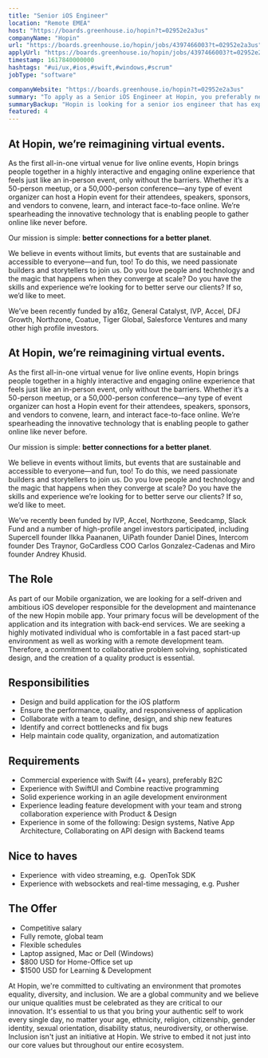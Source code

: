 ```yaml
---
title: "Senior iOS Engineer"
location: "Remote EMEA"
host: "https://boards.greenhouse.io/hopin?t=02952e2a3us"
companyName: "Hopin"
url: "https://boards.greenhouse.io/hopin/jobs/4397466003?t=02952e2a3us"
applyUrl: "https://boards.greenhouse.io/hopin/jobs/4397466003?t=02952e2a3us#app"
timestamp: 1617840000000
hashtags: "#ui/ux,#ios,#swift,#windows,#scrum"
jobType: "software"

companyWebsite: "https://boards.greenhouse.io/hopin?t=02952e2a3us"
summary: "To apply as a Senior iOS Engineer at Hopin, you preferably need to have commercial experience with Swift."
summaryBackup: "Hopin is looking for a senior ios engineer that has experience in: #ui/ux, #ios, #swift."
featured: 4
---
```


## At Hopin, we’re reimagining virtual events.

As the first all-in-one virtual venue for live online events, Hopin brings people together in a highly interactive and engaging online experience that feels just like an in-person event, only without the barriers. Whether it’s a 50-person meetup, or a 50,000-person conference—any type of event organizer can host a Hopin event for their attendees, speakers, sponsors, and vendors to convene, learn, and interact face-to-face online. We’re spearheading the innovative technology that is enabling people to gather online like never before.

Our mission is simple: **better connections for a better planet**. 

We believe in events without limits, but events that are sustainable and accessible to everyone—and fun, too! To do this, we need passionate builders and storytellers to join us. Do you love people and technology and the magic that happens when they converge at scale? Do you have the skills and experience we’re looking for to better serve our clients? If so, we’d like to meet.

We’ve been recently funded by a16z, General Catalyst, IVP, Accel, DFJ Growth, Northzone, Coatue, Tiger Global, Salesforce Ventures and many other high profile investors.

## At Hopin, we’re reimagining virtual events.

As the first all-in-one virtual venue for live online events, Hopin brings people together in a highly interactive and engaging online experience that feels just like an in-person event, only without the barriers. Whether it’s a 50-person meetup, or a 50,000-person conference—any type of event organizer can host a Hopin event for their attendees, speakers, sponsors, and vendors to convene, learn, and interact face-to-face online. We’re spearheading the innovative technology that is enabling people to gather online like never before.

Our mission is simple: **better connections for a better planet**. 

We believe in events without limits, but events that are sustainable and accessible to everyone—and fun, too! To do this, we need passionate builders and storytellers to join us. Do you love people and technology and the magic that happens when they converge at scale? Do you have the skills and experience we’re looking for to better serve our clients? If so, we’d like to meet.

We’ve recently been funded by IVP, Accel, Northzone, Seedcamp, Slack Fund and a number of high-profile angel investors participated, including Supercell founder Ilkka Paananen, UiPath founder Daniel Dines, Intercom founder Des Traynor, GoCardless COO Carlos Gonzalez-Cadenas and Miro founder Andrey Khusid.

## The Role

As part of our Mobile organization, we are looking for a self-driven and ambitious iOS developer responsible for the development and maintenance of the new Hopin mobile app. Your primary focus will be development of the application and its integration with back-end services. We are seeking a highly motivated individual who is comfortable in a fast paced start-up environment as well as working with a remote development team. Therefore, a commitment to collaborative problem solving, sophisticated design, and the creation of a quality product is essential.

## Responsibilities

*   Design and build application for the iOS platform
*   Ensure the performance, quality, and responsiveness of application
*   Collaborate with a team to define, design, and ship new features
*   Identify and correct bottlenecks and fix bugs
*   Help maintain code quality, organization, and automatization

## Requirements

*   Commercial experience with Swift (4+ years), preferably B2C
*   Experience with SwiftUI and Combine reactive programming
*   Solid experience working in an agile development environment
*   Experience leading feature development with your team and strong collaboration experience with Product & Design
*   Experience in some of the following: Design systems, Native App Architecture, Collaborating on API design with Backend teams 

## Nice to haves

*   Experience  with video streaming, e.g.  OpenTok SDK
*   Experience with websockets and real-time messaging, e.g. Pusher

## The Offer

*   Competitive salary
*   Fully remote, global team
*   Flexible schedules
*   Laptop assigned, Mac or Dell (Windows)
*   $800 USD for Home-Office set up
*   $1500 USD for Learning & Development

At Hopin, we're committed to cultivating an environment that promotes equality, diversity, and inclusion. We are a global community and we believe our unique qualities must be celebrated as they are critical to our innovation. It's essential to us that you bring your authentic self to work every single day, no matter your age, ethnicity, religion, citizenship, gender identity, sexual orientation, disability status, neurodiversity, or otherwise. Inclusion isn't just an initiative at Hopin. We strive to embed it not just into our core values but throughout our entire ecosystem.
